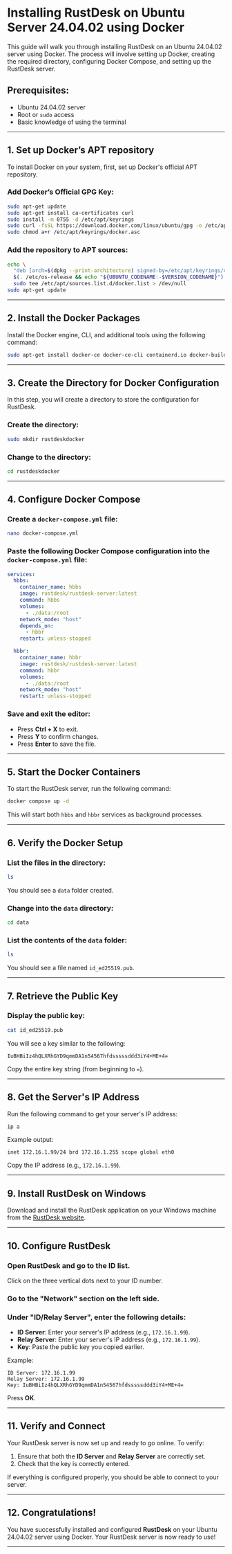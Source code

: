 # Installing RustDesk on Ubuntu Server 24.04.02 using Docker

This guide will walk you through installing RustDesk on an Ubuntu 24.04.02 server using Docker. The process will involve setting up Docker, creating the required directory, configuring Docker Compose, and setting up the RustDesk server.

## Prerequisites:
- Ubuntu 24.04.02 server
- Root or `sudo` access
- Basic knowledge of using the terminal

---

## 1. Set up Docker’s APT repository

To install Docker on your system, first, set up Docker's official APT repository.

### Add Docker’s Official GPG Key:
```bash
sudo apt-get update
sudo apt-get install ca-certificates curl
sudo install -m 0755 -d /etc/apt/keyrings
sudo curl -fsSL https://download.docker.com/linux/ubuntu/gpg -o /etc/apt/keyrings/docker.asc
sudo chmod a+r /etc/apt/keyrings/docker.asc
```

### Add the repository to APT sources:
```bash
echo \
  "deb [arch=$(dpkg --print-architecture) signed-by=/etc/apt/keyrings/docker.asc] https://download.docker.com/linux/ubuntu \
  $(. /etc/os-release && echo "${UBUNTU_CODENAME:-$VERSION_CODENAME}") stable" | \
  sudo tee /etc/apt/sources.list.d/docker.list > /dev/null
sudo apt-get update
```

---

## 2. Install the Docker Packages

Install the Docker engine, CLI, and additional tools using the following command:

```bash
sudo apt-get install docker-ce docker-ce-cli containerd.io docker-buildx-plugin docker-compose-plugin
```

---

## 3. Create the Directory for Docker Configuration

In this step, you will create a directory to store the configuration for RustDesk.

### Create the directory:
```bash
sudo mkdir rustdeskdocker
```

### Change to the directory:
```bash
cd rustdeskdocker
```

---

## 4. Configure Docker Compose

### Create a `docker-compose.yml` file:
```bash
nano docker-compose.yml
```

### Paste the following Docker Compose configuration into the `docker-compose.yml` file:
```yaml
services:
  hbbs:
    container_name: hbbs
    image: rustdesk/rustdesk-server:latest
    command: hbbs
    volumes:
      - ./data:/root
    network_mode: "host"
    depends_on:
      - hbbr
    restart: unless-stopped

  hbbr:
    container_name: hbbr
    image: rustdesk/rustdesk-server:latest
    command: hbbr
    volumes:
      - ./data:/root
    network_mode: "host"
    restart: unless-stopped
```

### Save and exit the editor:
- Press **Ctrl + X** to exit.
- Press **Y** to confirm changes.
- Press **Enter** to save the file.

---

## 5. Start the Docker Containers

To start the RustDesk server, run the following command:

```bash
docker compose up -d
```

This will start both `hbbs` and `hbbr` services as background processes.

---

## 6. Verify the Docker Setup

### List the files in the directory:
```bash
ls
```

You should see a `data` folder created.

### Change into the `data` directory:
```bash
cd data
```

### List the contents of the `data` folder:
```bash
ls
```

You should see a file named `id_ed25519.pub`.

---

## 7. Retrieve the Public Key

### Display the public key:
```bash
cat id_ed25519.pub
```

You will see a key similar to the following:
```
IuBHBiIz4hQLXRhGYD9qmmDA1n54567hfdsssssddd3iY4+ME+4=
```

Copy the entire key string (from beginning to `=`).

---

## 8. Get the Server's IP Address

Run the following command to get your server's IP address:

```bash
ip a
```

Example output:
```
inet 172.16.1.99/24 brd 172.16.1.255 scope global eth0
```

Copy the IP address (e.g., `172.16.1.99`).

---

## 9. Install RustDesk on Windows

Download and install the RustDesk application on your Windows machine from the [RustDesk website](https://rustdesk.com/).

---

## 10. Configure RustDesk

### Open RustDesk and go to the ID list.
Click on the three vertical dots next to your ID number.

### Go to the "Network" section on the left side.

### Under "ID/Relay Server", enter the following details:

- **ID Server**: Enter your server's IP address (e.g., `172.16.1.99`).
- **Relay Server**: Enter your server's IP address (e.g., `172.16.1.99`).
- **Key**: Paste the public key you copied earlier.

Example:
```
ID Server: 172.16.1.99
Relay Server: 172.16.1.99
Key: IuBHBiIz4hQLXRhGYD9qmmDA1n54567hfdsssssddd3iY4+ME+4=
```

Press **OK**.

---

## 11. Verify and Connect

Your RustDesk server is now set up and ready to go online. To verify:

1. Ensure that both the **ID Server** and **Relay Server** are correctly set.
2. Check that the key is correctly entered.

If everything is configured properly, you should be able to connect to your server.

---

## 12. Congratulations!

You have successfully installed and configured **RustDesk** on your Ubuntu 24.04.02 server using Docker. Your RustDesk server is now ready to use!

---


